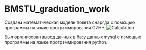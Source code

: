 # BMSTU_graduation_work

Создана математическая модель полета снаряда с помощью программы на языке программирования СИ++. 
![Calculation](https://github.com/kirill867/BMSTU_graduation_work/assets/95954756/2dc10287-7dee-41f5-9250-9b60b598b442)

Был организован вывод данных в базу данных mysql с помощью программы на языке программирования python.
